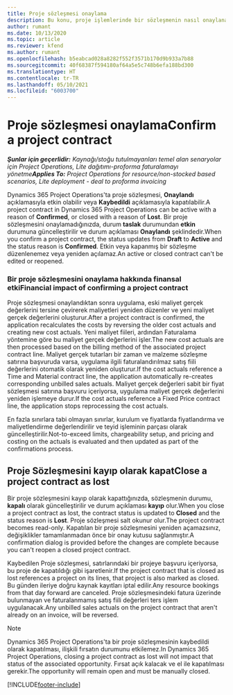 ```yaml
---
title: Proje sözleşmesi onaylama
description: Bu konu, proje işlemlerinde bir sözleşmenin nasıl onaylanacağı hakkında bilgi verir.
author: rumant
ms.date: 10/13/2020
ms.topic: article
ms.reviewer: kfend
ms.author: rumant
ms.openlocfilehash: b5eabcad028a8282f552f3571b170d9b933a7b88
ms.sourcegitcommit: 40f68387f594180af64a5e5c748b6efa188bd300
ms.translationtype: HT
ms.contentlocale: tr-TR
ms.lasthandoff: 05/10/2021
ms.locfileid: "6003700"
---
```

# <a name="confirm-a-project-contract"></a><span data-ttu-id="df41b-103">Proje sözleşmesi onaylama</span><span class="sxs-lookup"><span data-stu-id="df41b-103">Confirm a project contract</span></span>

<span data-ttu-id="df41b-104">_**Şunlar için geçerlidir:** Kaynağı/stoğu tutulmayanları temel alan senaryolar için Project Operations, Lite dağıtımı-proforma faturalamayı yönetme_</span><span class="sxs-lookup"><span data-stu-id="df41b-104">_**Applies To:** Project Operations for resource/non-stocked based scenarios, Lite deployment - deal to proforma invoicing_</span></span>

<span data-ttu-id="df41b-105">Dynamics 365 Project Operations'ta proje sözleşmesi, **Onaylandı** açıklamasıyla etkin olabilir veya **Kaybedildi** açıklamasıyla kapatılabilir.</span><span class="sxs-lookup"><span data-stu-id="df41b-105">A project contract in Dynamics 365 Project Operations can be active with a reason of **Confirmed**, or closed with a reason of **Lost**.</span></span> <span data-ttu-id="df41b-106">Bir proje sözleşmesini onaylamadığınızda, durum **taslak** durumundan **etkin** durumuna güncelleştirilir ve durum açıklaması **Onaylandı** şeklindedir.</span><span class="sxs-lookup"><span data-stu-id="df41b-106">When you confirm a project contract, the status updates from **Draft** to **Active** and the status reason is **Confirmed**.</span></span> <span data-ttu-id="df41b-107">Etkin veya kapanmış bir sözleşme düzenlenemez veya yeniden açılamaz.</span><span class="sxs-lookup"><span data-stu-id="df41b-107">An active or closed contract can't be edited or reopened.</span></span> 

### <a name="financial-impact-of-confirming-a-project-contract"></a><span data-ttu-id="df41b-108">Bir proje sözleşmesini onaylama hakkında finansal etki</span><span class="sxs-lookup"><span data-stu-id="df41b-108">Financial impact of confirming a project contract</span></span>

<span data-ttu-id="df41b-109">Proje sözleşmesi onaylandıktan sonra uygulama, eski maliyet gerçek değerlerini tersine çevirerek maliyetleri yeniden düzenler ve yeni maliyet gerçek değerlerini oluşturur.</span><span class="sxs-lookup"><span data-stu-id="df41b-109">After a project contract is confirmed, the application recalculates the costs by reversing the older cost actuals and creating new cost actuals.</span></span> <span data-ttu-id="df41b-110">Yeni maliyet fiileri, ardından Faturalama yöntemine göre bu maliyet gerçek değerlerini işler.</span><span class="sxs-lookup"><span data-stu-id="df41b-110">The new cost actuals are then processed based on the billing method of the associated project contract line.</span></span> <span data-ttu-id="df41b-111">Maliyet gerçek tutarları bir zaman ve malzeme sözleşme satırına başvuruda varsa, uygulama ilgili faturalandırılmaz satış fiili değerlerini otomatik olarak yeniden oluşturur.</span><span class="sxs-lookup"><span data-stu-id="df41b-111">If the cost actuals reference a Time and Material contract line, the application automatically re-creates corresponding unbilled sales actuals.</span></span> <span data-ttu-id="df41b-112">Maliyet gerçek değerleri sabit bir fiyat sözleşmesi satırına başvuru içeriyorsa, uygulama maliyet gerçek değerlerini yeniden işlemeye durur.</span><span class="sxs-lookup"><span data-stu-id="df41b-112">If the cost actuals reference a Fixed Price contract line, the application stops reprocessing the cost actuals.</span></span>

<span data-ttu-id="df41b-113">En fazla sınırlara tabi olmayan sınırlar, kurulum ve fiyatlarda fiyatlandırma ve maliyetlendirme değerlendirilir ve teyid işleminin parçası olarak güncelleştirilir.</span><span class="sxs-lookup"><span data-stu-id="df41b-113">Not-to-exceed limits, chargeability setup, and pricing and costing on the actuals is evaluated and then updated as part of the confirmations process.</span></span>

## <a name="close-a-project-contract-as-lost"></a><span data-ttu-id="df41b-114">Proje Sözleşmesini kayıp olarak kapat</span><span class="sxs-lookup"><span data-stu-id="df41b-114">Close a project contract as lost</span></span>

<span data-ttu-id="df41b-115">Bir proje sözleşmesini kayıp olarak kapattığınızda, sözleşmenin durumu, **kapalı** olarak güncelleştirilir ve durum açıklaması **kayıp** olur.</span><span class="sxs-lookup"><span data-stu-id="df41b-115">When you close a project contract as lost, the contract status is updated to **Closed** and the status reason is **Lost**.</span></span> <span data-ttu-id="df41b-116">Proje sözleşmesi salt okunur olur.</span><span class="sxs-lookup"><span data-stu-id="df41b-116">The project contract becomes read-only.</span></span> <span data-ttu-id="df41b-117">Kapatılan bir proje sözleşmesini yeniden açamazsınız, değişiklikler tamamlanmadan önce bir onay kutusu sağlanmıştır.</span><span class="sxs-lookup"><span data-stu-id="df41b-117">A confirmation dialog is provided before the changes are complete because you can't reopen a closed project contract.</span></span>

<span data-ttu-id="df41b-118">Kaybedilen Proje sözleşmesi, satırlarındaki bir projeye başvuru içeriyorsa, bu proje de kapatıldığı gibi işaretlenir.</span><span class="sxs-lookup"><span data-stu-id="df41b-118">If the project contract that is closed as lost references a project on its lines, that project is also marked as closed.</span></span> <span data-ttu-id="df41b-119">Bu günden ileriye doğru kaynak kayıtları iptal edilir.</span><span class="sxs-lookup"><span data-stu-id="df41b-119">Any resource bookings from that day forward are canceled.</span></span> <span data-ttu-id="df41b-120">Proje sözleşmesindeki fatura üzerinde bulunmayan ve faturalanmamış satış fiili değerleri ters işlem uygulanacak.</span><span class="sxs-lookup"><span data-stu-id="df41b-120">Any unbilled sales actuals on the project contract that aren't already on an invoice, will be reversed.</span></span>

> [!NOTE]
> <span data-ttu-id="df41b-121">Dynamics 365 Project Operations'ta bir proje sözleşmesinin kaybedildi olarak kapatılması, ilişkili fırsatın durumunu etkilemez.</span><span class="sxs-lookup"><span data-stu-id="df41b-121">In Dynamics 365 Project Operations, closing a project contract as lost will not impact that status of the associated opportunity.</span></span> <span data-ttu-id="df41b-122">Fırsat açık kalacak ve el ile kapatılması gerekir.</span><span class="sxs-lookup"><span data-stu-id="df41b-122">The opportunity will remain open and must be manually closed.</span></span>


[!INCLUDE[footer-include](../../includes/footer-banner.md)]
